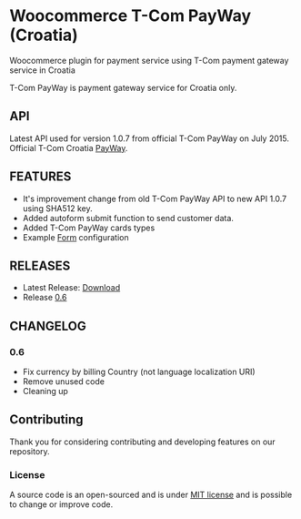 # Woocommerce T-Com PayWay (Croatia)
Woocommerce plugin for payment service using T-Com payment gateway service in Croatia

T-Com PayWay is payment gateway service for Croatia only.

## API

Latest API used for version 1.0.7 from official T-Com PayWay on July 2015. Official T-Com Croatia [PayWay](https://www.hrvatskitelekom.hr/poslovni/ict/poslovna-rjesenja/web-shop#payway).

## FEATURES

* It's improvement change from old T-Com PayWay API to new API 1.0.7 using SHA512 key.
* Added autoform submit function to send customer data.
* Added T-Com PayWay cards types
* Example [Form](https://github.com/marinsagovac/woocommerce-tcom-payway/blob/master/primjer_obrasca.png) configuration

## RELEASES

* Latest Release: [Download](https://github.com/marinsagovac/woocommerce-tcom-payway/releases/latest)
* Release [0.6](https://github.com/marinsagovac/woocommerce-tcom-payway/releases/tag/0.6)

## CHANGELOG

### 0.6

* Fix currency by billing Country (not language localization URI)
* Remove unused code
* Cleaning up

## Contributing

Thank you for considering contributing and developing features on our repository.

### License

A source code is an open-sourced and is under [MIT license](http://opensource.org/licenses/MIT) and is possible to change or improve code.
